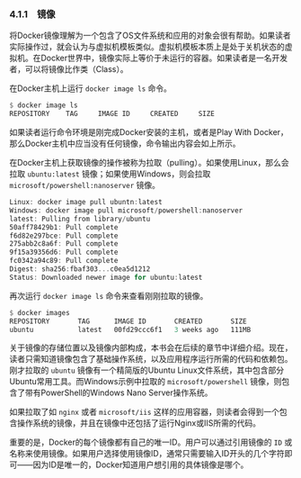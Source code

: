 ### 4.1.1　镜像

将Docker镜像理解为一个包含了OS文件系统和应用的对象会很有帮助。如果读者实际操作过，就会认为与虚拟机模板类似。虚拟机模板本质上是处于关机状态的虚拟机。在Docker世界中，镜像实际上等价于未运行的容器。如果读者是一名开发者，可以将镜像比作类（Class）。

在Docker主机上运行 `docker image ls` 命令。

```rust
$ docker image ls
REPOSITORY    TAG     IMAGE ID     CREATED     SIZE
```

如果读者运行命令环境是刚完成Docker安装的主机，或者是Play With Docker，那么Docker主机中应当没有任何镜像，命令输出内容会如上所示。

在Docker主机上获取镜像的操作被称为拉取（pulling）。如果使用Linux，那么会拉取 `ubuntu:latest` 镜像；如果使用Windows，则会拉取 `microsoft/powershell:nanoserver` 镜像。

```rust
Linux: docker image pull ubuntn:latest
Windows: docker image pull microsoft/powershell:nanoserver
latest: Pulling from library/ubuntu
50aff78429b1: Pull complete
f6d82e297bce: Pull complete
275abb2c8a6f: Pull complete
9f15a39356d6: Pull complete
fc0342a94c89: Pull complete
Digest: sha256:fbaf303...c0ea5d1212
Status: Downloaded newer image for ubuntu:latest

```



再次运行 `docker image ls` 命令来查看刚刚拉取的镜像。

```rust
$ docker images
REPOSITORY       TAG      IMAGE ID       CREATED       SIZE
ubuntu           latest   00fd29ccc6f1   3 weeks ago   111MB
```

关于镜像的存储位置以及镜像内部构成，本书会在后续的章节中详细介绍。现在，读者只需知道镜像包含了基础操作系统，以及应用程序运行所需的代码和依赖包。刚才拉取的 `ubuntu` 镜像有一个精简版的Ubuntu Linux文件系统，其中包含部分Ubuntu常用工具。而Windows示例中拉取的 `microsoft/powershell` 镜像，则包含了带有PowerShell的Windows Nano Server操作系统。

如果拉取了如 `nginx` 或者 `microsoft/iis` 这样的应用容器，则读者会得到一个包含操作系统的镜像，并且在镜像中还包括了运行Nginx或IIS所需的代码。

重要的是，Docker的每个镜像都有自己的唯一ID。用户可以通过引用镜像的 `ID` 或名称来使用镜像。如果用户选择使用镜像ID，通常只需要输入ID开头的几个字符即可——因为ID是唯一的，Docker知道用户想引用的具体镜像是哪个。

